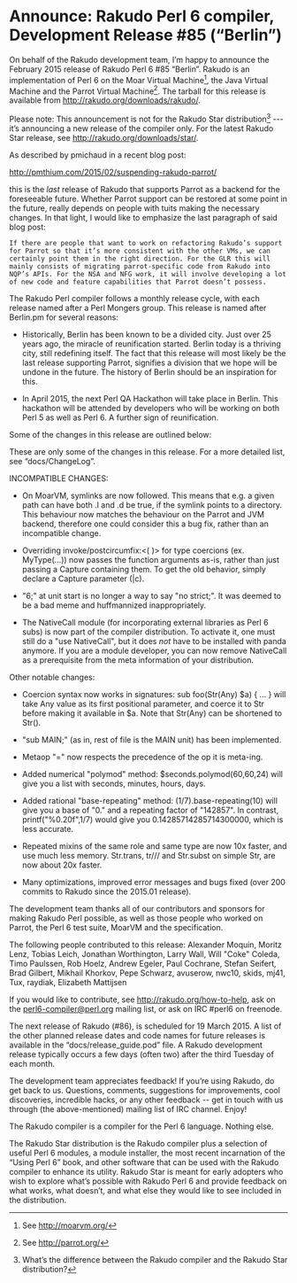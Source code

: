 # Announce: Rakudo Perl 6 compiler, Development Release #85 (“Berlin”)

On behalf of the Rakudo development team, I’m happy to announce the
February 2015 release of Rakudo Perl 6 #85 “Berlin”. Rakudo is an
implementation of Perl 6 on the Moar Virtual Machine[^1], the Java Virtual
Machine and the Parrot Virtual Machine[^2]. The tarball for this release
is available from <http://rakudo.org/downloads/rakudo/>.

Please note: This announcement is not for the Rakudo Star
distribution[^3] --- it’s announcing a new release of the compiler
only. For the latest Rakudo Star release, see
<http://rakudo.org/downloads/star/>.

As described by pmichaud in a recent blog post:

  http://pmthium.com/2015/02/suspending-rakudo-parrot/

this is the *last* release of Rakudo that supports Parrot as a backend
for the foreseeable future.  Whether Parrot support can be restored at
some point in the future, really depends on people with tuits making the
necessary changes.  In that light, I would like to emphasize the last
paragraph of said blog post:

    If there are people that want to work on refactoring Rakudo’s support
    for Parrot so that it’s more consistent with the other VMs, we can
    certainly point them in the right direction. For the GLR this will
    mainly consists of migrating parrot-specific code from Rakudo into
    NQP’s APIs. For the NSA and NFG work, it will involve developing a lot
    of new code and feature capabilities that Parrot doesn’t possess.

The Rakudo Perl compiler follows a monthly release cycle, with each
release named after a Perl Mongers group. This release is named after
Berlin.pm for several reasons:

+ Historically, Berlin has been known to be a divided city.  Just over 25
  years ago, the miracle of reunification started.  Berlin today is a thriving
  city, still redefining itself.  The fact that this release will most
  likely be the last release supporting Parrot, signifies a division that we
  hope will be undone in the future.  The history of Berlin should be an
  inspiration for this.

+ In April 2015, the next Perl QA Hackathon will take place in Berlin.  This
  hackathon will be attended by developers who will be working on both Perl 5
  as well as Perl 6.  A further sign of reunification.

Some of the changes in this release are outlined below:

These are only some of the changes in this release. For a more
detailed list, see “docs/ChangeLog”.

INCOMPATIBLE CHANGES:
+ On MoarVM, symlinks are now followed.  This means that e.g. a given path
  can have both .l and .d be true, if the symlink points to a directory.
  This behaviour now matches the behaviour on the Parrot and JVM backend,
  therefore one could consider this a bug fix, rather than an incompatible
  change.

+ Overriding invoke/postcircumfix:<( )> for type coercions (ex. MyType(...))
  now passes the function arguments as-is, rather than just passing a Capture
  containing them. To get the old behavior, simply declare a Capture
  parameter (|c).

+ "6;" at unit start is no longer a way to say "no strict;".  It was deemed
  to be a bad meme and huffmannized inappropriately.

+ The NativeCall module (for incorporating external libraries as Perl 6
  subs) is now part of the compiler distribution.  To activate it, one
  must still do a "use NativeCall", but it does *not* have to be installed
  with panda anymore.  If you are a module developer, you can now remove
  NativeCall as a prerequisite from the meta information of your distribution.

Other notable changes:

+ Coercion syntax now works in signatures: sub foo(Str(Any) $a) { ... }
  will take Any value as its first positional parameter, and coerce it to
  Str before making it available in $a.  Note that Str(Any) can be shortened
  to Str().

+ "sub MAIN;" (as in, rest of file is the MAIN unit) has been implemented.

+ Metaop "=" now respects the precedence of the op it is meta-ing.

+ Added numerical "polymod" method: $seconds.polymod(60,60,24) will give you
  a list with seconds, minutes, hours, days.

+ Added rational "base-repeating" method: (1/7).base-repeating(10) will give
  you a base of "0." and a repeating factor of "142857".  In contrast,
  printf("%0.20f",1/7) would give you 0.14285714285714300000, which is less
  accurate.

+ Repeated mixins of the same role and same type are now 10x faster, and use
  much less memory.  Str.trans, tr/// and Str.subst on simple Str, are now
  about 20x faster.

+ Many optimizations, improved error messages and bugs fixed (over
  200 commits to Rakudo since the 2015.01 release).


The development team thanks all of our contributors and sponsors for
making Rakudo Perl possible, as well as those people who worked on
Parrot, the Perl 6 test suite, MoarVM and the specification.

The following people contributed to this release:
Alexander Moquin, Moritz Lenz, Tobias Leich, Jonathan Worthington, Larry Wall,
Will "Coke" Coleda, Timo Paulssen, Rob Hoelz, Andrew Egeler, Paul Cochrane,
Stefan Seifert, Brad Gilbert, Mikhail Khorkov, Pepe Schwarz, avuserow, nwc10,
skids, mj41, Tux, raydiak, Elizabeth Mattijsen

If you would like to contribute, see <http://rakudo.org/how-to-help>,
ask on the <perl6-compiler@perl.org> mailing list, or ask on IRC
\#perl6 on freenode.

The next release of Rakudo (#86), is scheduled for 19 March 2015.
A list of the other planned release dates and code names for future
releases is available in the “docs/release_guide.pod” file. A Rakudo
development release typically occurs a few days (often two) after the
third Tuesday of each month.

The development team appreciates feedback! If you’re using Rakudo, do
get back to us. Questions, comments, suggestions for improvements, cool
discoveries, incredible hacks, or any other feedback -- get in touch with
us through (the above-mentioned) mailing list of IRC channel. Enjoy!

[^1]: See <http://moarvm.org/>

[^2]: See <http://parrot.org/>

[^3]: What’s the difference between the Rakudo compiler and the Rakudo
Star distribution?

The Rakudo compiler is a compiler for the Perl 6 language.
Nothing else.

The Rakudo Star distribution is the Rakudo compiler plus a selection
of useful Perl 6 modules, a module installer, the most recent
incarnation of the “Using Perl 6” book, and other software that can
be used with the Rakudo compiler to enhance its utility.  Rakudo Star
is meant for early adopters who wish to explore what’s possible with
Rakudo Perl 6 and provide feedback on what works, what doesn’t, and
what else they would like to see included in the distribution.
